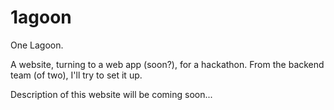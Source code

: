 # 1agoon
One Lagoon.

A website, turning to a web app (soon?), for a hackathon.
From the backend team (of two), I'll try to set it up.

Description of this website will be coming soon...
